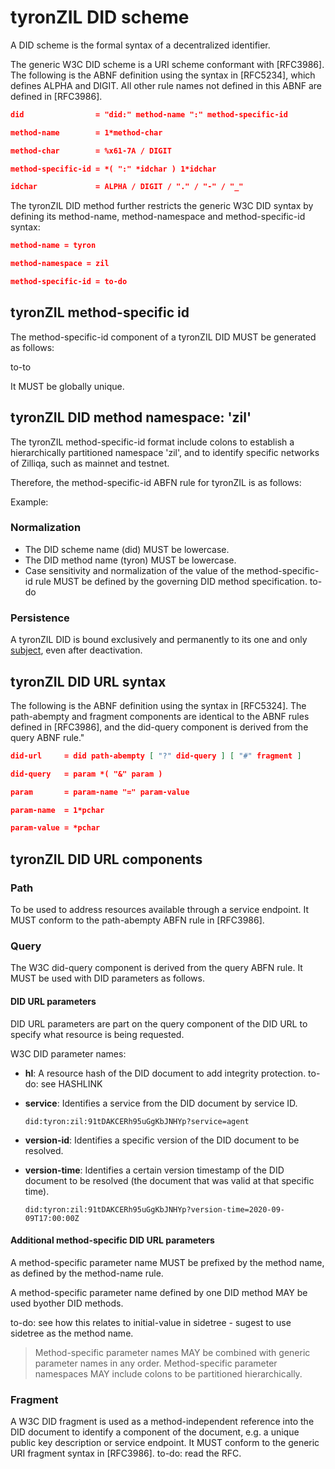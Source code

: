 # tyronZIL DID scheme

A DID scheme is the formal syntax of a decentralized identifier.

The generic W3C DID scheme is a URI scheme conformant with [RFC3986]. The following is the ABNF definition using the syntax in [RFC5234], which defines ALPHA and DIGIT. All other rule names not defined in this ABNF are defined in [RFC3986].

```json
did                = "did:" method-name ":" method-specific-id

method-name        = 1*method-char

method-char        = %x61-7A / DIGIT

method-specific-id = *( ":" *idchar ) 1*idchar

idchar             = ALPHA / DIGIT / "." / "-" / "_"
```

The tyronZIL DID method further restricts the generic W3C DID syntax by defining its method-name, method-namespace and method-specific-id syntax:

```json
method-name = tyron

method-namespace = zil

method-specific-id = to-do
```

## tyronZIL method-specific id

The method-specific-id component of a tyronZIL DID MUST be generated as follows:

to-to

It MUST be globally unique.

## tyronZIL DID method namespace: 'zil'

The tyronZIL method-specific-id format include colons to establish a hierarchically partitioned namespace 'zil', and to identify specific networks of Zilliqa, such as mainnet and testnet.

Therefore, the method-specific-id ABFN rule for tyronZIL is as follows:

Example:

### Normalization

- The DID scheme name (did) MUST be lowercase.
- The DID method name (tyron) MUST be lowercase.
- Case sensitivity and normalization of the value of the method-specific-id rule MUST be defined by the governing DID method specification. to-do

### Persistence

A tyronZIL DID is bound exclusively and permanently to its one and only [subject](./W3C-terminology.md#DID-subject), even after deactivation.

## tyronZIL DID URL syntax

The following is the ABNF definition using the syntax in [RFC5324]. The path-abempty and fragment components are identical to the ABNF rules defined in [RFC3986], and the did-query component is derived from the query ABNF rule."

```json
did-url     = did path-abempty [ "?" did-query ] [ "#" fragment ]

did-query   = param *( "&" param )

param       = param-name "=" param-value

param-name  = 1*pchar

param-value = *pchar
```

## tyronZIL DID URL components

### Path

To be used to address resources available through a service endpoint. It MUST conform to the path-abempty ABFN rule in [RFC3986].

### Query

The W3C did-query component is derived from the query ABFN rule. It MUST be used with DID parameters as follows.

#### DID URL parameters

DID URL parameters are part on the query component of the DID URL to specify what resource is being requested.

W3C DID parameter names:

- **hl**: A resource hash of the DID document to add integrity protection. to-do: see HASHLINK

- **service**: Identifies a service from the DID document by service ID.

    ```did:tyron:zil:91tDAKCERh95uGgKbJNHYp?service=agent```

- **version-id**: Identifies a specific version of the DID document to be resolved.

- **version-time**: Identifies a certain version timestamp of the DID document to be resolved (the document that was valid at that specific time).

    ```did:tyron:zil:91tDAKCERh95uGgKbJNHYp?version-time=2020-09-09T17:00:00Z```

#### Additional method-specific DID URL parameters

A method-specific parameter name MUST be prefixed by the method name, as defined by the method-name rule.

A method-specific parameter name defined by one DID method MAY be used byother DID methods.

to-do: see how this relates to initial-value in sidetree - sugest to use sidetree as the method name.

> Method-specific parameter names MAY be combined with generic parameter names in any order. Method-specific parameter namespaces MAY include colons to be partitioned hierarchically.

### Fragment

A W3C DID fragment is used as a method-independent reference into the DID document to identify a component of the document, e.g. a unique public key description or service endpoint. It MUST conform to the generic URI fragment syntax in [RFC3986]. to-do: read the RFC.

